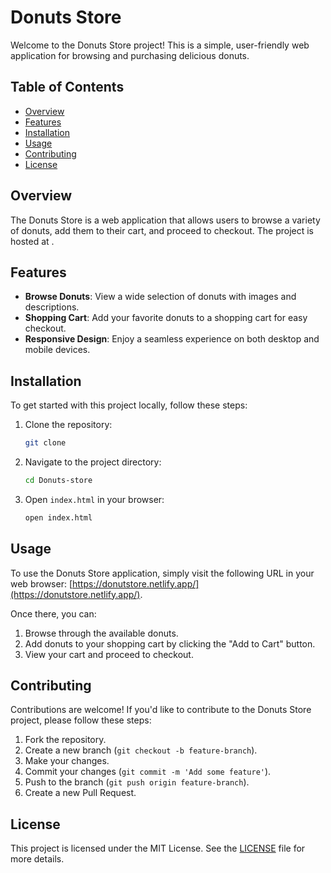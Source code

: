 # Donuts Store

Welcome to the Donuts Store project! This is a simple, user-friendly web application for browsing and purchasing delicious donuts.

## Table of Contents

- [Overview](#overview)
- [Features](#features)
- [Installation](#installation)
- [Usage](#usage)
- [Contributing](#contributing)
- [License](#license)

## Overview

The Donuts Store is a web application that allows users to browse a variety of donuts, add them to their cart, and proceed to checkout. The project is hosted at []().

## Features

- **Browse Donuts**: View a wide selection of donuts with images and descriptions.
- **Shopping Cart**: Add your favorite donuts to a shopping cart for easy checkout.
- **Responsive Design**: Enjoy a seamless experience on both desktop and mobile devices.

## Installation

To get started with this project locally, follow these steps:

1. Clone the repository:
    ```sh
    git clone 
    ```
2. Navigate to the project directory:
    ```sh
    cd Donuts-store
    ```
3. Open `index.html` in your browser:
    ```sh
    open index.html
    ```

## Usage

To use the Donuts Store application, simply visit the following URL in your web browser: [https://donutstore.netlify.app/](https://donutstore.netlify.app/).

Once there, you can:

1. Browse through the available donuts.
2. Add donuts to your shopping cart by clicking the "Add to Cart" button.
3. View your cart and proceed to checkout.

## Contributing

Contributions are welcome! If you'd like to contribute to the Donuts Store project, please follow these steps:

1. Fork the repository.
2. Create a new branch (`git checkout -b feature-branch`).
3. Make your changes.
4. Commit your changes (`git commit -m 'Add some feature'`).
5. Push to the branch (`git push origin feature-branch`).
6. Create a new Pull Request.

## License

This project is licensed under the MIT License. See the [LICENSE](LICENSE) file for more details.
